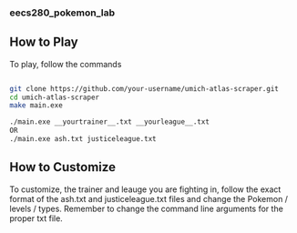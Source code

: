 ### eecs280_pokemon_lab

## How to Play

To play, follow the commands

```bash

git clone https://github.com/your-username/umich-atlas-scraper.git
cd umich-atlas-scraper
make main.exe

./main.exe __yourtrainer__.txt __yourleague__.txt
OR
./main.exe ash.txt justiceleague.txt
```	

## How to Customize

To customize, the trainer and leauge you are fighting in, follow the exact format of the ash.txt and justiceleague.txt files and change the Pokemon / levels / types. Remember to change the command line arguments for the proper txt file. 

